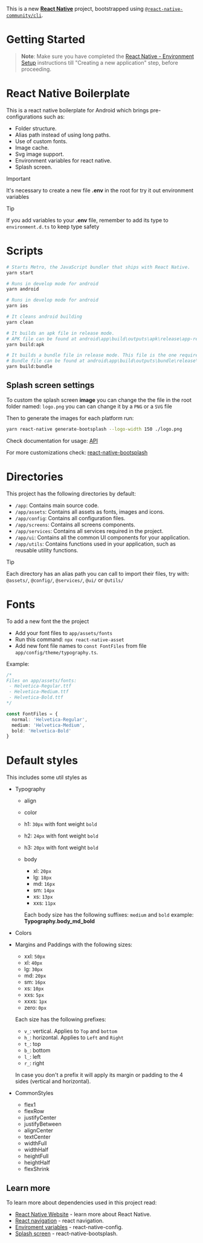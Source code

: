 This is a new [**React Native**](https://reactnative.dev) project, bootstrapped using [`@react-native-community/cli`](https://github.com/react-native-community/cli).

# Getting Started

> **Note**: Make sure you have completed the [React Native - Environment Setup](https://reactnative.dev/docs/environment-setup) instructions till "Creating a new application" step, before proceeding.

# React Native Boilerplate

This is a react native boilerplate for Android which brings pre-configurations such as:

- Folder structure.
- Alias path instead of using long paths.
- Use of custom fonts.
- Image cache.
- Svg image support.
- Environment variables for react native.
- Splash screen.

> [!IMPORTANT] 
> It's necessary to create a new file **.env** in the root for try it out environment variables

> [!TIP] 
> If you add variables to your **.env** file, remember to add its type to `environment.d.ts` to keep type safety

# Scripts

```bash
# Starts Metro, the JavaScript bundler that ships with React Native.
yarn start

# Runs in develop mode for android
yarn android

# Runs in develop mode for android
yarn ios

# It cleans android building
yarn clean

# It builds an apk file in release mode.
# APK file can be found at android\app\build\outputs\apk\release\app-release.apk
yarn build:apk

# It builds a bundle file in release mode. This file is the one required by google play
# Bundle file can be found at android\app\build\outputs\bundle\release\app-release.aab
yarn build:bundle
```

<!-- ### Upgrade app version

```cmd
npm run upgradeVersion
# or
yarn upgradeVersion
``` -->

## Splash screen settings

To custom the splash screen **image** you can change the the file in the root folder named: `logo.png` you can can change it by a `PNG` or a `SVG` file

Then to generate the images for each platform run:

```bash
yarn react-native generate-bootsplash --logo-width 150 ./logo.png
```

Check documentation for usage: [API](https://github.com/zoontek/react-native-bootsplash?tab=readme-ov-file#api)

For more customizations check: [react-native-bootsplash](https://github.com/zoontek/react-native-bootsplash?tab=readme-ov-file#setup)

# Directories

This project has the following directories by default:

- `/app`: Contains main source code.
- `/app/assets`: Contains all assets as fonts, images and icons.
- `/app/config`: Contains all configuration files.
- `/app/screens`: Contains all screens components.
- `/app/services`: Contains all services required in the project.
- `/app/ui`: Contains all the common UI components for your application.
- `/app/utils`: Contains functions used in your application, such as reusable utility functions.

> [!TIP]
> Each directory has an alias path you can call to import their files, try with: `@assets/`, `@config/`, `@services/`, `@ui/` or `@utils/`

# Fonts

To add a new font the the project

- Add your font files to `app/assets/fonts`
- Run this command: `npx react-native-asset`
- Add new font file names to `const FontFiles` from file `app/config/theme/typography.ts`.

Example:

```ts
/* 
Files on app/assets/fonts:
 - Helvetica-Regular.ttf
 - Helvetica-Medium.ttf
 - Helvetica-Bold.ttf
*/

const FontFiles = {
  normal: 'Helvetica-Regular',
  medium: 'Helvetica-Medium',
  bold: 'Helvetica-Bold'
}
```

# Default styles

This includes some util styles as

- Typography
  - align
  - color
  - h1: `30px` with font weight `bold`
  - h2: `24px` with font weight `bold`
  - h3: `20px` with font weight `bold`
  - body
    - xl: `20px`
    - lg: `18px`
    - md: `16px`
    - sm: `14px`
    - xs: `13px`
    - xxs: `11px`

    Each body size has the following suffixes: `medium` and `bold` example: **Typography.body_md_bold**

- Colors
- Margins and Paddings with the following sizes:
  - xxl: `50px`
  - xl: `40px`
  - lg: `30px`
  - md: `20px`
  - sm: `16px`
  - xs: `10px`
  - xxs: `5px`
  - xxxs: `1px`
  - zero: `0px`

  Each size has the following prefixes:
  - `v_`: vertical. Applies to `Top` and `bottom`
  - `h_`: horizontal. Applies to `Left` and `Right`
  - `t_`: top
  - `b_`: bottom
  - `l_`: left
  - `r_`: right

  In case you don't a prefix it will apply its margin or padding to the 4 sides (vertical and horizontal).

- CommonStyles
  - flex1
  - flexRow
  - justifyCenter
  - justifyBetween
  - alignCenter
  - textCenter
  - widthFull
  - widthHalf
  - heightFull
  - heightHalf
  - flexShrink

## Learn more

To learn more about dependencies used in this project read:

- [React Native Website](https://reactnative.dev) - learn more about React Native.
- [React navigation](https://reactnavigation.org/docs/getting-started) - react navigation.
- [Enviroment variables](https://github.com/luggit/react-native-config) - react-native-config.
- [Splash screen](https://github.com/zoontek/react-native-bootsplash) - react-native-bootsplash.
